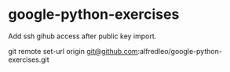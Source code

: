 # google-python-exercises

Add ssh gihub access after public key import.

git remote set-url origin git@github.com:alfredleo/google-python-exercises.git
